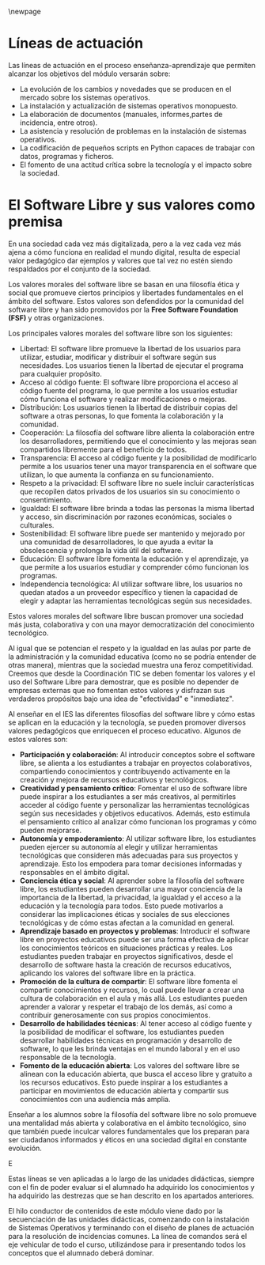 \newpage 

# Líneas de actuación 

Las líneas de actuación en el proceso enseñanza-aprendizaje que permiten alcanzar los objetivos del módulo versarán sobre:

* La evolución de los cambios y novedades que se producen en el mercado sobre los sistemas operativos.
* La instalación y actualización de sistemas operativos monopuesto.
* La elaboración de documentos (manuales, informes,partes de incidencia, entre otros).
* La asistencia y resolución de problemas en la instalación de sistemas operativos.
* La codificación de pequeños scripts en Python capaces de trabajar con datos, programas y ficheros.
* El fomento de una actitud crítica sobre la tecnología y el impacto sobre la sociedad.

# El Software Libre y sus valores como premisa

En una sociedad cada vez más digitalizada, pero a la vez cada vez más ajena a cómo funciona en realidad el mundo digital, resulta de especial valor pedagógico dar ejemplos y valores que tal vez no estén siendo respaldados por el conjunto de la sociedad.

Los valores morales del software libre se basan en una filosofía ética y social que promueve ciertos principios y libertades fundamentales en el ámbito del software. Estos valores son defendidos por la comunidad del software libre y han sido promovidos por la **Free Software Foundation (FSF)** y otras organizaciones. 

Los principales valores morales del software libre son los siguientes:

 * Libertad: El software libre promueve la libertad de los usuarios para utilizar, estudiar, modificar y distribuir el software según sus necesidades. Los usuarios tienen la libertad de ejecutar el programa para cualquier propósito.
 * Acceso al código fuente: El software libre proporciona el acceso al código fuente del programa, lo que permite a los usuarios estudiar cómo funciona el software y realizar modificaciones o mejoras.
 * Distribución: Los usuarios tienen la libertad de distribuir copias del software a otras personas, lo que fomenta la colaboración y la comunidad.
 * Cooperación: La filosofía del software libre alienta la colaboración entre los desarrolladores, permitiendo que el conocimiento y las mejoras sean compartidos libremente para el beneficio de todos.
 * Transparencia: El acceso al código fuente y la posibilidad de modificarlo permite a los usuarios tener una mayor transparencia en el software que utilizan, lo que aumenta la confianza en su funcionamiento.
 * Respeto a la privacidad: El software libre no suele incluir características que recopilen datos privados de los usuarios sin su conocimiento o consentimiento.
 * Igualdad: El software libre brinda a todas las personas la misma libertad y acceso, sin discriminación por razones económicas, sociales o culturales.
 * Sostenibilidad: El software libre puede ser mantenido y mejorado por una comunidad de desarrolladores, lo que ayuda a evitar la obsolescencia y prolonga la vida útil del software.
 * Educación: El software libre fomenta la educación y el aprendizaje, ya que permite a los usuarios estudiar y comprender cómo funcionan los programas.
 * Independencia tecnológica: Al utilizar software libre, los usuarios no quedan atados a un proveedor específico y tienen la capacidad de elegir y adaptar las herramientas tecnológicas según sus necesidades.

Estos valores morales del software libre buscan promover una sociedad más justa, colaborativa y con una mayor democratización del conocimiento tecnológico.

Al igual que se potencian el respeto y la igualdad en las aulas por parte de la administración y la comunidad educativa (como no se podría entender de otras manera), mientras que la sociedad muestra una feroz competitividad. Creemos que desde la Coordinación TIC se deben fomentar los valores y el uso del Software Libre para demostrar, que es posible no depender de empresas externas que no fomentan estos valores y disfrazan sus verdaderos propósitos bajo una idea de "efectividad" e "inmediatez".

Al enseñar en el IES las diferentes filosofías del software libre y cómo estas se aplican en la educación y la tecnología, se pueden promover diversos valores pedagógicos que enriquecen el proceso educativo. Algunos de estos valores son:

 * **Participación y colaboración**: Al introducir conceptos sobre el software libre, se alienta a los estudiantes a trabajar en proyectos colaborativos, compartiendo conocimientos y contribuyendo activamente en la creación y mejora de recursos educativos y tecnológicos.
 * **Creatividad y pensamiento crítico**: Fomentar el uso de software libre puede inspirar a los estudiantes a ser más creativos, al permitirles acceder al código fuente y personalizar las herramientas tecnológicas según sus necesidades y objetivos educativos. Además, esto estimula el pensamiento crítico al analizar cómo funcionan los programas y cómo pueden mejorarse.
 * **Autonomía y empoderamiento**: Al utilizar software libre, los estudiantes pueden ejercer su autonomía al elegir y utilizar herramientas tecnológicas que consideren más adecuadas para sus proyectos y aprendizaje. Esto los empodera para tomar decisiones informadas y responsables en el ámbito digital.
 * **Conciencia ética y social**: Al aprender sobre la filosofía del software libre, los estudiantes pueden desarrollar una mayor conciencia de la importancia de la libertad, la privacidad, la igualdad y el acceso a la educación y la tecnología para todos. Esto puede motivarlos a considerar las implicaciones éticas y sociales de sus elecciones tecnológicas y de cómo estas afectan a la comunidad en general.
* **Aprendizaje basado en proyectos y problemas**: Introducir el software libre en proyectos educativos puede ser una forma efectiva de aplicar los conocimientos teóricos en situaciones prácticas y reales. Los estudiantes pueden trabajar en proyectos significativos, desde el desarrollo de software hasta la creación de recursos educativos, aplicando los valores del software libre en la práctica.
* **Promoción de la cultura de compartir**: El software libre fomenta el compartir conocimientos y recursos, lo cual puede llevar a crear una cultura de colaboración en el aula y más allá. Los estudiantes pueden aprender a valorar y respetar el trabajo de los demás, así como a contribuir generosamente con sus propios conocimientos.
* **Desarrollo de habilidades técnicas**: Al tener acceso al código fuente y la posibilidad de modificar el software, los estudiantes pueden desarrollar habilidades técnicas en programación y desarrollo de software, lo que les brinda ventajas en el mundo laboral y en el uso responsable de la tecnología.
* **Fomento de la educación abierta**: Los valores del software libre se alinean con la educación abierta, que busca el acceso libre y gratuito a los recursos educativos. Esto puede inspirar a los estudiantes a participar en movimientos de educación abierta y compartir sus conocimientos con una audiencia más amplia.

Enseñar a los alumnos sobre la filosofía del software libre no solo promueve una mentalidad más abierta y colaborativa en el ámbito tecnológico, sino que también puede inculcar valores fundamentales que los preparan para ser ciudadanos informados y éticos en una sociedad digital en constante evolución.

E

Estas líneas se ven aplicadas a lo largo de las unidades didácticas, siempre con el fin de poder evaluar si el alumnado ha adquirido los conocimientos y ha adquirido las destrezas que se han descrito en los apartados anteriores.

El hilo conductor de contenidos de este módulo viene dado por la secuenciación de las unidades didácticas, comenzando con la instalación de Sistemas Operativos y terminando con el diseño de planes de actuación para la resolución de incidencias comunes. La línea de comandos será el eje vehicular de todo el curso, utilizándose para ir presentando todos los conceptos que el alumnado deberá dominar.
